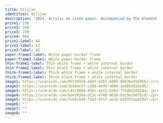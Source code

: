 ```yaml
---
title: Dilijan
identifier: dilijan
description: "2014. Acrylic on linen paper. Accompanied by The Element Band albums. "
price1: 130
price2: 160
price3: 190
price4: 960
price1-label: A4
price2-label: A3
price3-label: A2
paper-frame1-label: White paper border frame
paper-frame2-label: White paper border frame
thin-frame1-label: Thin white frame + white internal border
thin-frame2-label: Thin black frame + white internal border
thick-frame1-label: Thick white frame + white internal border
thick-frame2-label: Thick black frame + white internal border
image1: https://ucarecdn.com/96f30559-dddf-42b5-b889-0663be456956/-/crop/1600x1147/0,0/-/preview/-/rotate/270/-/enhance/48/-/sharp/3/
image2: https://ucarecdn.com/3bb84c6f-c3d6-4e9d-a694-3e48bdd26e95/
image3: https://ucarecdn.com/c4fc8808-03dc-4e12-b26d-7f0d653202da/-/preview/-/enhance/58/-/sharp/8/
image4: https://ucarecdn.com/5ee20264-d13c-4748-9038-83c9ecb075c8/-/preview/-/enhance/60/-/sharp/7/
image5: https://ucarecdn.com/feb4c698-f16d-431f-ae1b-bd9375aa8292/-/preview/-/rotate/90/-/enhance/75/-/sharp/1/
image6: ""
image7: ""
image8: ""
---
```

